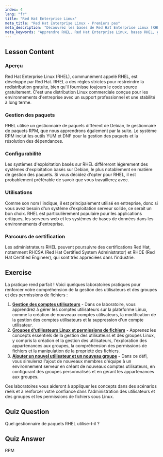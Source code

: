 ```yaml
---
index: 4
lang: "fr"
title: "Red Hat Enterprise Linux"
meta_title: "Red Hat Enterprise Linux - Premiers pas"
meta_description: "Découvrez les bases de Red Hat Enterprise Linux (RHEL), son gestionnaire de paquets RPM et ses utilisations en entreprise. Comprenez les différences et les avantages fondamentaux de RHEL."
meta_keywords: "Apprendre RHEL, Red Hat Enterprise Linux, bases RHEL, gestionnaire de paquets RPM, OS serveur Linux, RHEL débutant, guide RHEL"
---
```


## Lesson Content

### Aperçu

Red Hat Enterprise Linux (RHEL), communément appelé RHEL, est développé par Red Hat. RHEL a des règles strictes pour restreindre la redistribution gratuite, bien qu'il fournisse toujours le code source gratuitement. C'est une distribution Linux commerciale conçue pour les environnements d'entreprise avec un support professionnel et une stabilité à long terme.

### Gestion des paquets

RHEL utilise un gestionnaire de paquets différent de Debian, le gestionnaire de paquets RPM, que nous apprendrons également par la suite. Le système RPM inclut les outils YUM et DNF pour la gestion des paquets et la résolution des dépendances.

### Configurabilité

Les systèmes d'exploitation basés sur RHEL différeront légèrement des systèmes d'exploitation basés sur Debian, le plus notablement en matière de gestion des paquets. Si vous décidez d'opter pour RHEL, il est probablement préférable de savoir que vous travaillerez avec.

### Utilisations

Comme son nom l'indique, il est principalement utilisé en entreprise, donc si vous avez besoin d'un système d'exploitation serveur solide, ce serait un bon choix. RHEL est particulièrement populaire pour les applications critiques, les serveurs web et les systèmes de bases de données dans les environnements d'entreprise.

### Parcours de certification

Les administrateurs RHEL peuvent poursuivre des certifications Red Hat, notamment RHCSA (Red Hat Certified System Administrator) et RHCE (Red Hat Certified Engineer), qui sont très appréciées dans l'industrie.

## Exercise

La pratique rend parfait ! Voici quelques laboratoires pratiques pour renforcer votre compréhension de la gestion des utilisateurs et des groupes et des permissions de fichiers :

1. **[Gestion des comptes utilisateurs](https://labex.io/fr/labs/linux-user-account-management-49)** - Dans ce laboratoire, vous apprendrez à gérer les comptes utilisateurs sur la plateforme Linux, comme la création de nouveaux comptes utilisateurs, la modification de la gestion des comptes utilisateurs et la suppression d'un compte utilisateur.
2. **[Groupes d'utilisateurs Linux et permissions de fichiers](https://labex.io/fr/labs/linux-linux-user-group-and-file-permissions-18002)** - Apprenez les concepts essentiels de la gestion des utilisateurs et des groupes Linux, y compris la création et la gestion des utilisateurs, l'exploration des appartenances aux groupes, la compréhension des permissions de fichiers et la manipulation de la propriété des fichiers.
3. **[Ajouter un nouvel utilisateur et un nouveau groupe](https://labex.io/fr/labs/linux-add-new-user-and-group-17987)** - Dans ce défi, vous simulerez l'ajout de nouveaux membres d'équipe à un environnement serveur en créant de nouveaux comptes utilisateurs, en configurant des groupes personnalisés et en gérant les appartenances aux groupes.

Ces laboratoires vous aideront à appliquer les concepts dans des scénarios réels et à renforcer votre confiance dans l'administration des utilisateurs et des groupes et les permissions de fichiers sous Linux.

## Quiz Question

Quel gestionnaire de paquets RHEL utilise-t-il ?

## Quiz Answer

RPM